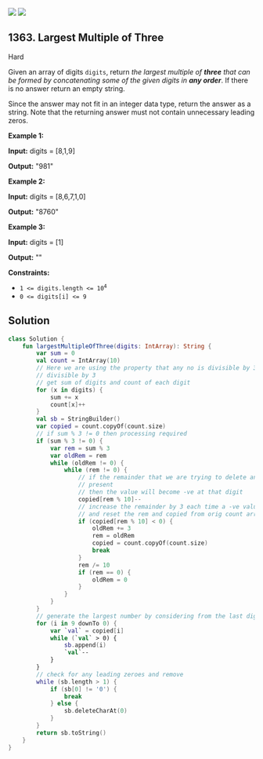 [![](https://img.shields.io/github/stars/javadev/LeetCode-in-Kotlin?label=Stars&style=flat-square)](https://github.com/javadev/LeetCode-in-Kotlin)
[![](https://img.shields.io/github/forks/javadev/LeetCode-in-Kotlin?label=Fork%20me%20on%20GitHub%20&style=flat-square)](https://github.com/javadev/LeetCode-in-Kotlin/fork)

## 1363\. Largest Multiple of Three

Hard

Given an array of digits `digits`, return _the largest multiple of **three** that can be formed by concatenating some of the given digits in **any order**_. If there is no answer return an empty string.

Since the answer may not fit in an integer data type, return the answer as a string. Note that the returning answer must not contain unnecessary leading zeros.

**Example 1:**

**Input:** digits = [8,1,9]

**Output:** "981"

**Example 2:**

**Input:** digits = [8,6,7,1,0]

**Output:** "8760"

**Example 3:**

**Input:** digits = [1]

**Output:** ""

**Constraints:**

*   <code>1 <= digits.length <= 10<sup>4</sup></code>
*   `0 <= digits[i] <= 9`

## Solution

```kotlin
class Solution {
    fun largestMultipleOfThree(digits: IntArray): String {
        var sum = 0
        val count = IntArray(10)
        // Here we are using the property that any no is divisible by 3 when its sum of digits is
        // divisible by 3
        // get sum of digits and count of each digit
        for (x in digits) {
            sum += x
            count[x]++
        }
        val sb = StringBuilder()
        var copied = count.copyOf(count.size)
        // if sum % 3 != 0 then processing required
        if (sum % 3 != 0) {
            var rem = sum % 3
            var oldRem = rem
            while (oldRem != 0) {
                while (rem != 0) {
                    // if the remainder that we are trying to delete and its required digits is not
                    // present
                    // then the value will become -ve at that digit
                    copied[rem % 10]--
                    // increase the remainder by 3 each time a -ve value is found
                    // and reset the rem and copied from orig count array and break
                    if (copied[rem % 10] < 0) {
                        oldRem += 3
                        rem = oldRem
                        copied = count.copyOf(count.size)
                        break
                    }
                    rem /= 10
                    if (rem == 0) {
                        oldRem = 0
                    }
                }
            }
        }
        // generate the largest number by considering from the last digit ie 9,8,7,6...
        for (i in 9 downTo 0) {
            var `val` = copied[i]
            while (`val` > 0) {
                sb.append(i)
                `val`--
            }
        }
        // check for any leading zeroes and remove
        while (sb.length > 1) {
            if (sb[0] != '0') {
                break
            } else {
                sb.deleteCharAt(0)
            }
        }
        return sb.toString()
    }
}
```